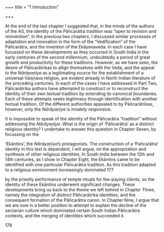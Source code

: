 +++
title = "1 Introduction"

+++

At the end of the last chapter I suggested that, in the minds of the authors of the AS, the identity of the Pāñcarātra tradition was “open to revision and reinvention”. In the previous two chapters, I discussed similar processes of adaptation and innovation in the form of the “Vedification” of the Pāñcarātra, and the invention of the Ekāyanaveda. In each case I have focussed on these developments as they occurred in South India in the early centuries of the second millennium, undoubtedly a period of great growth and productivity for these traditions. However, as we have seen, the desire of Pāñcarātrikas to allign themselves with the Veda, and the appeal to the *Nārāyaṇīya* as a legitimating source for the establishment of a universal Vaiṣṇava religion, are evident already in North Indian literature of the preceding centuries. In each of the cases I have addressed in Part Two, Pāñcarātrika authors have attempted to construct or to reconstruct the identity of their own textual tradition by extending its canonical boundaries. Each of these attempts seeks legitimacy through identification with another textual tradition. Of the different authorities appealed to by Pāñcarātrikas, however, only the *Nārāyaṇīya* is innately responsive. 

It is impossible to speak of the identity of the Pāñcarātra “tradition” without addressing the *Nārāyaṇīya*. What is the origin of ‘Pāñcarātra’ as a distinct religious identity? I undertake to answer this question in Chapter Seven, by focussing on the 

‘Ekāntins’, the *Nārāyaṇīya*’s protagonists. The construction of a ‘Pañcarātra’ identity in this text is dependent, I will argue, on the appropriation and synthesis of other religious identities. In South India between the 12th and 14th centuries, as I show in Chapter Eight, the Ekāntins came to be identified with one particular Pāñcarātra tradition. As this tradition adapted to a religious environment increasingly dominated 177 

by the priestly performance of temple rituals for fee-paying clients, so the identity of these Ekāntins underwent significant changes. These developments bring us back to the theme we left behind in Chapter Three, namely the integration of distinct Pāñcarātrika identities, and the consequent formation of the Pāñcarātra canon. In Chapter Nine, I argue that we are now in a better position to attempt to explain the decline of the sectarian culture which dominated certain South Indian Pāñcarātra contexts, and the merging of identities which succeeded it. 

178 
